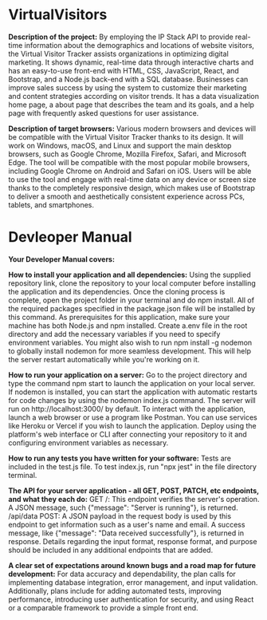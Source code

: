 # VirtualVisitors
**Description of the project:** By employing the IP Stack API to provide real-time information about the demographics and locations of website visitors, the Virtual Visitor Tracker assists organizations in optimizing digital marketing. It shows dynamic, real-time data through interactive charts and has an easy-to-use front-end with HTML, CSS, JavaScript, React, and Bootstrap, and a Node.js back-end with a SQL database. Businesses can improve sales success by using the system to customize their marketing and content strategies according on visitor trends. It has a data visualization home page, a about page that describes the team and its goals, and a help page with frequently asked questions for user assistance.

**Description of target browsers:** Various modern browsers and devices will be compatible with the Virtual Visitor Tracker thanks to its design. It will work on Windows, macOS, and Linux and support the main desktop browsers, such as Google Chrome, Mozilla Firefox, Safari, and Microsoft Edge. The tool will be compatible with the most popular mobile browsers, including Google Chrome on Android and Safari on iOS. Users will be able to use the tool and engage with real-time data on any device or screen size thanks to the completely responsive design, which makes use of Bootstrap to deliver a smooth and aesthetically consistent experience across PCs, tablets, and smartphones.

# Devleoper Manual

**Your Developer Manual covers:**

**How to install your application and all dependencies:**
Using the supplied repository link, clone the repository to your local computer before installing the application and its dependencies. Once the cloning process is complete, open the project folder in your terminal and do npm install. All of the required packages specified in the package.json file will be installed by this command. As prerequisites for this application, make sure your machine has both Node.js and npm installed. Create a.env file in the root directory and add the necessary variables if you need to specify environment variables. You might also wish to run npm install -g nodemon to globally install nodemon for more seamless development. This will help the server restart automatically while you're working on it.

**How to run your application on a server:**
Go to the project directory and type the command npm start to launch the application on your local server. If nodemon is installed, you can start the application with automatic restarts for code changes by using the nodemon index.js command. The server will run on http://localhost:3000/ by default. To interact with the application, launch a web browser or use a program like Postman. You can use services like Heroku or Vercel if you wish to launch the application. Deploy using the platform's web interface or CLI after connecting your repository to it and configuring environment variables as necessary.

**How to run any tests you have written for your software:**
Tests are included in the test.js file. To test index.js, run "npx jest" in the file directory terminal.

**The API for your server application - all GET, POST, PATCH, etc endpoints, and what they each do:**
GET /: This endpoint verifies the server's operation. A JSON message, such {"message": "Server is running"}, is returned.
/api/data POST: A JSON payload in the request body is used by this endpoint to get information such as a user's name and email. A success message, like {"message": "Data received successfully"}, is returned in response.
Details regarding the input format, response format, and purpose should be included in any additional endpoints that are added.

**A clear set of expectations around known bugs and a road map for future development:**
For data accuracy and dependability, the plan calls for implementing database integration, error management, and input validation. Additionally, plans include for adding automated tests, improving performance, introducing user authentication for security, and using React or a comparable framework to provide a simple front end.
